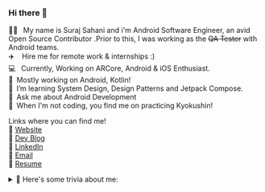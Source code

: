 ### Hi there 👋
<!--
**surajsahani/surajsahani** is a ✨ _special_ ✨ repository because its `README.md` (this file) appears on your GitHub profile.

Here are some ideas to get you started:
-->
👨‍🎓 &ensp;My name is Suraj Sahani and i'm Android Software Engineer, an avid Open Source Contributor .Prior to this, I was working as the <del>QA Tester</del>  with Android teams.<br> ✈️ &ensp;  Hire me for remote work & internships :) <br>💻 &ensp;Currently, Working on ARCore, Android & iOS Enthusiast.<br>🔭&ensp;Mostly working on Android, Kotlin!<br>🌱&ensp;I’m  learning System Design, Design Patterns and Jetpack Compose.<br>💬&ensp;Ask me about Android Development<br>🥋&ensp;When I'm not coding, you find me on practicing Kyokushin!<br>

Links where you can find me!<br>
📌   <a href="https://surajsahani.github.io/">Website</a><br>
📌   <a href="https://dev.to/surajsahani">Dev Blog</a><br>
📌   <a href="https://www.linkedin.com/in/surajsahani/">LinkedIn</a><br>
📌   <a href="surajkumarsahani1997@gmail.com">Email</a><br>
📌   <a href="https://documentcloud.adobe.com/link/review?uri=urn:aaid:scds:US:252959aa-8230-4a96-9858-eea6c6066646">Resume</a>
<!-- <a href="https://github.com/skydoves"><img alt="Profile" src="https://skydoves.github.io/badges/skydoves.svg"/></a> 
<a href="https://devlibrary.withgoogle.com/authors/skydoves"><img alt="Google Developers" src="https://skydoves.github.io/badges/google-developers-jaewoong.svg"/></a> 
<a href="https://medium.com/@skydoves"><img alt="Medium" src="https://skydoves.github.io/badges/Story-Medium.svg"/></a>
<a href="https://github.com/sponsors/skydoves"><img alt="Sponsors" src="https://skydoves.github.io/badges/badge_sponsors.svg"/></a>
</br></br> -->

<details>
  <summary markdown="span">👀 Here's some trivia about me: </summary>
     Here's some trivia about me:

     * I am impacient and I do not ask for permission. I turn ideas into actionable items and I will make sure you are involved.
     * I enjoy receiving public praise, but private praise fuels me.
     * I can think about things from an engineer's mindset.
     * I am strong with program planning and documentation. I **love** taking notes during meetings. ✍️
     * I have a strong sense of ownership when it comes to work. Related to that, I do not like inefficiency and will look for any way to improve that.
     * I value stability and predictablity - I hate feeling uncomfortable. Sometimes I can react negatively to change but I do my best to embrace it and keep a positive mindset. I recognize that growing means feeling uncomfortable.
     * English is not my native language which can affect how I verbally express myself. I experience a lot of non-linear thinking in a mixture of Portuguese and English, which reflects in my choice of words or sentence structure. In other words, I think as I speak.
     * I have always been a designer. Altought I am extremely fulfilled, I'd still like to experiment with a different career in the future.
     * Prior to Android, I was an QA Engineer testing  very first android application codebase. That experience shaped me into the person and professional I am today. 
     * All those years working as a assurance engineer gave me a _pixel-perfect_ awareness. It's both a blessing and a curse.
     * As engineer, I am responsible for the product as a whole. You will see me involved in many, many different fronts: from process to hands-on coding.
     * I prototype low-fidelity first. You will not see me delivering bug free application until they are required in the development process. I prefer to gather ideas and work on them in words before delivering any "application".

</details>

